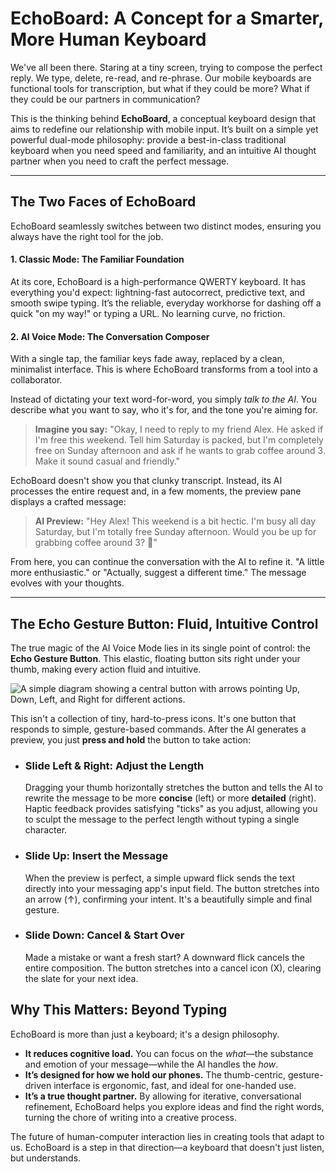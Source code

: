 # EchoBoard: A Concept for a Smarter, More Human Keyboard

We've all been there. Staring at a tiny screen, trying to compose the perfect reply. We type, delete, re-read, and re-phrase. Our mobile keyboards are functional tools for transcription, but what if they could be more? What if they could be our partners in communication?

This is the thinking behind **EchoBoard**, a conceptual keyboard design that aims to redefine our relationship with mobile input. It’s built on a simple yet powerful dual-mode philosophy: provide a best-in-class traditional keyboard when you need speed and familiarity, and an intuitive AI thought partner when you need to craft the perfect message.

---

## The Two Faces of EchoBoard

EchoBoard seamlessly switches between two distinct modes, ensuring you always have the right tool for the job.

#### 1. Classic Mode: The Familiar Foundation

At its core, EchoBoard is a high-performance QWERTY keyboard. It has everything you'd expect: lightning-fast autocorrect, predictive text, and smooth swipe typing. It’s the reliable, everyday workhorse for dashing off a quick "on my way!" or typing a URL. No learning curve, no friction.

#### 2. AI Voice Mode: The Conversation Composer

With a single tap, the familiar keys fade away, replaced by a clean, minimalist interface. This is where EchoBoard transforms from a tool into a collaborator.

Instead of dictating your text word-for-word, you simply *talk to the AI*. You describe what you want to say, who it's for, and the tone you're aiming for.

> **Imagine you say:** "Okay, I need to reply to my friend Alex. He asked if I'm free this weekend. Tell him Saturday is packed, but I'm completely free on Sunday afternoon and ask if he wants to grab coffee around 3. Make it sound casual and friendly."

EchoBoard doesn't show you that clunky transcript. Instead, its AI processes the entire request and, in a few moments, the preview pane displays a crafted message:

> **AI Preview:** "Hey Alex! This weekend is a bit hectic. I'm busy all day Saturday, but I'm totally free Sunday afternoon. Would you be up for grabbing coffee around 3? 🙂"

From here, you can continue the conversation with the AI to refine it. "A little more enthusiastic." or "Actually, suggest a different time." The message evolves with your thoughts.

---

## The Echo Gesture Button: Fluid, Intuitive Control

The true magic of the AI Voice Mode lies in its single point of control: the **Echo Gesture Button**. This elastic, floating button sits right under your thumb, making every action fluid and intuitive.

![A simple diagram showing a central button with arrows pointing Up, Down, Left, and Right for different actions.](https://i.imgur.com/gK2g2f7.png)

This isn't a collection of tiny, hard-to-press icons. It's one button that responds to simple, gesture-based commands. After the AI generates a preview, you just **press and hold** the button to take action:

* ### **Slide Left & Right: Adjust the Length**
    Dragging your thumb horizontally stretches the button and tells the AI to rewrite the message to be more **concise** (left) or more **detailed** (right). Haptic feedback provides satisfying "ticks" as you adjust, allowing you to sculpt the message to the perfect length without typing a single character.

* ### **Slide Up: Insert the Message**
    When the preview is perfect, a simple upward flick sends the text directly into your messaging app's input field. The button stretches into an arrow (↑), confirming your intent. It's a beautifully simple and final gesture.

* ### **Slide Down: Cancel & Start Over**
    Made a mistake or want a fresh start? A downward flick cancels the entire composition. The button stretches into a cancel icon (X), clearing the slate for your next idea.

## Why This Matters: Beyond Typing

EchoBoard is more than just a keyboard; it's a design philosophy.

* **It reduces cognitive load.** You can focus on the *what*—the substance and emotion of your message—while the AI handles the *how*.
* **It’s designed for how we hold our phones.** The thumb-centric, gesture-driven interface is ergonomic, fast, and ideal for one-handed use.
* **It’s a true thought partner.** By allowing for iterative, conversational refinement, EchoBoard helps you explore ideas and find the right words, turning the chore of writing into a creative process.

The future of human-computer interaction lies in creating tools that adapt to us. EchoBoard is a step in that direction—a keyboard that doesn't just listen, but understands.
